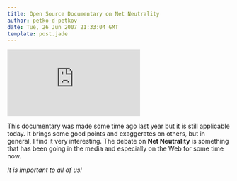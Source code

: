 ```yaml
---
title: Open Source Documentary on Net Neutrality
author: petko-d-petkov
date: Tue, 26 Jun 2007 21:33:04 GMT
template: post.jade
---
```


<iframe class="video" src="http://www.youtube.com/embed/8rNg_FVaPek" frameborder="0" allowfullscreen></iframe>

This documentary was made some time ago last year but it is still applicable today. It brings some good points and exaggerates on others, but in general, I find it very interesting. The debate on **Net Neutrality** is something that has been going in the media and especially on the Web for some time now.

_It is important to all of us!_
